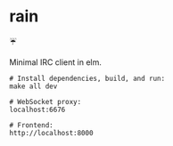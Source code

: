 # rain

☔

Minimal IRC client in elm.

    # Install dependencies, build, and run:
    make all dev
    
    # WebSocket proxy:
    localhost:6676
    
    # Frontend:
    http://localhost:8000
